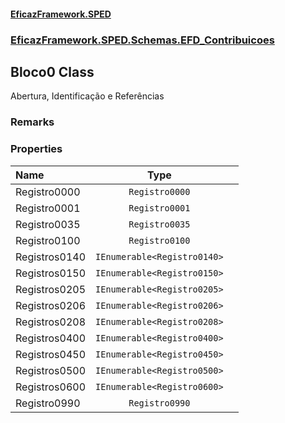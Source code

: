 #### [EficazFramework.SPED](EficazFrameworkSPED.md 'EficazFramework SPED')
### [EficazFramework.SPED.Schemas.EFD_Contribuicoes](EficazFramework.SPED.Schemas.EFD_Contribuicoes.md 'EficazFramework.SPED.Schemas.EFD_Contribuicoes')

## Bloco0 Class

Abertura, Identificação e Referências

### Remarks
### Properties

| Name | Type | |
| :--- | :---: | :--- |
| Registro0000 | `Registro0000` |  |
| Registro0001 | `Registro0001` |  |
| Registro0035 | `Registro0035` |  |
| Registro0100 | `Registro0100` |  |
| Registros0140 | `IEnumerable<Registro0140>` |  |
| Registros0150 | `IEnumerable<Registro0150>` |  |
| Registros0205 | `IEnumerable<Registro0205>` |  |
| Registros0206 | `IEnumerable<Registro0206>` |  |
| Registros0208 | `IEnumerable<Registro0208>` |  |
| Registros0400 | `IEnumerable<Registro0400>` |  |
| Registros0450 | `IEnumerable<Registro0450>` |  |
| Registros0500 | `IEnumerable<Registro0500>` |  |
| Registros0600 | `IEnumerable<Registro0600>` |  |
| Registro0990 | `Registro0990` |  |
